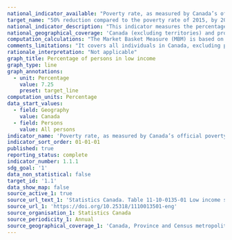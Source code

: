 ```yaml
---
national_indicator_available: "Poverty rate, as measured by Canada’s official poverty line"
target_name: "50% reduction compared to the poverty rate of 2015, by 2030"
national_indicator_description: "This indicator measures the percentage of persons in low income as defined by Canada’s official poverty line"
national_geographical_coverage: 'Canada (excluding territories) and provinces' 
computation_calculations: "The Market Basket Measure (MBM) is based on the cost of a specific basket of goods and services representing a modest, basic standard of living. It includes the costs of food, clothing, shelter, transportation and other items for a reference family. These costs are compared to the disposable income of families to determine whether or not they fall below the poverty line."
comments_limitations: "It covers all individuals in Canada, excluding persons living on reserves and other Aboriginal settlements in the provinces, the institutionalized population, and households in extremely remote areas with very low population density. Overall, these exclusions amount to less than 2 percent of the population."
rationale_interpretation: "Not applicable"
graph_title: Percentage of persons in low income
graph_type: line
graph_annotations:
  - unit: Percentage
    value: 7.25
    preset: target_line
computation_units: Percentage
data_start_values:
  - field: Geography
    value: Canada
  - field: Persons
    value: All persons
indicator_name: 'Poverty rate, as measured by Canada’s official poverty line'
indicator_sort_order: 01-01-01
published: true
reporting_status: complete
indicator_number: 1.1.1
sdg_goal: '1'
data_non_statistical: false
target_id: '1.1'
data_show_map: false
source_active_1: true
source_url_text_1: 'Statistics Canada. Table 11-10-0135-01 Low income statistics by age, sex and economic family type'
source_url_1: 'https://doi.org/10.25318/1110013501-eng'
source_organisation_1: Statistics Canada
source_periodicity_1: Annual
source_geographical_coverage_1: 'Canada, Province and Census metropolitan area'
---
```

